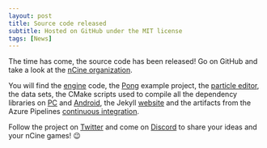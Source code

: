 ```yaml
---
layout: post
title: Source code released
subtitle: Hosted on GitHub under the MIT license
tags: [News]
---
```


The time has come, the source code has been released!
Go on GitHub and take a look at the [nCine organization](https://github.com/nCine).

You will find the [engine](https://github.com/nCine/nCine) code, the [Pong](https://github.com/nCine/ncPong) example project, the [particle editor](https://github.com/nCine/ncParticleEditor), the data sets, the CMake scripts used to compile all the dependency libraries on [PC](https://github.com/nCine/nCine-libraries) and [Android](https://github.com/nCine/nCine-android-libraries), the Jekyll [website](https://github.com/nCine/nCine-site) and the artifacts from the Azure Pipelines [continuous integration](https://dev.azure.com/encelo/nCine/).

Follow the project on [Twitter](https://twitter.com/nCine2D) and come on [Discord](https://discord.gg/495ab6Y) to share your ideas and your nCine games! :wink:

